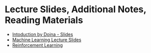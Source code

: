 # Lecture Slides, Additional Notes, Reading Materials

 - [Intoduction by Doina - Slides](https://github.com/ai4socialgood/resources/blob/master/lectures/ai4good-intro.pptx)
 - [Machine Learning Lecture Slides](https://github.com/ai4socialgood/resources/blob/master/lectures/ai4good%20material%202018.pdf)
 - [Reinforcement Learning](https://github.com/ai4socialgood/resources/blob/master/lectures/rl-ai4good-2018.pdf)
